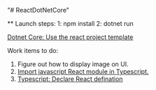 "# ReactDotNetCore" 

** Launch steps:
1: npm install
2: dotnet run

[Dotnet Core: Use the react project template](https://docs.microsoft.com/en-us/aspnet/core/spa/react?tabs=visual-studio)

Work items to do:
1. Figure out how to display image on UI.
2. [Import javascript React module in Typescript.](https://medium.com/@chris_72272/migrating-to-typescript-write-a-declaration-file-for-a-third-party-npm-module-b1f75808ed2) 
3. [Typescript: Declare React defination](https://templecoding.com/blog/2016/03/31/creating-typescript-typings-for-existing-react-components/)
